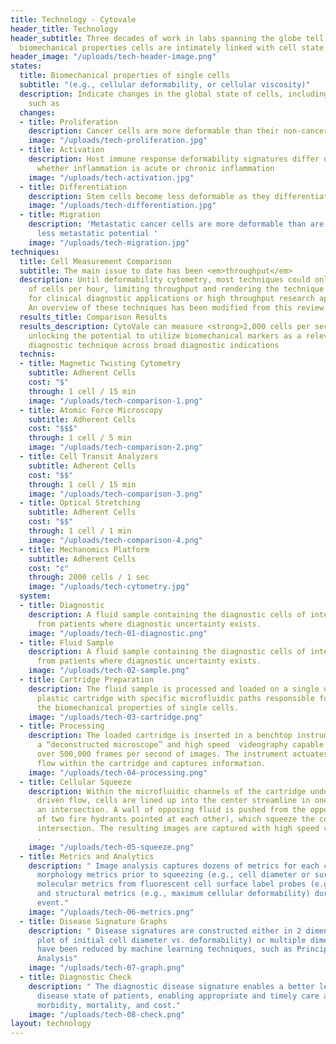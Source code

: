 ```yaml
---
title: Technology - Cytovale
header_title: Technology
header_subtitle: Three decades of work in labs spanning the globe tell us that the
  biomechanical properties cells are intimately linked with cell state
header_image: "/uploads/tech-header-image.png"
states:
  title: Biomechanical properties of single cells
  subtitle: "(e.g., cellular deformability, or cellular viscosity)"
  description: Indicate changes in the global state of cells, including phenomena
    such as
  changes:
  - title: Proliferation
    description: Cancer cells are more deformable than their non-cancerous counterparts
    image: "/uploads/tech-proliferation.jpg"
  - title: Activation
    description: Host immune response deformability signatures differ depending on
      whether inflammation is acute or chronic inflammation
    image: "/uploads/tech-activation.jpg"
  - title: Differentiation
    description: Stem cells become less deformable as they differentiate
    image: "/uploads/tech-differentiation.jpg"
  - title: Migration
    description: 'Metastatic cancer cells are more deformable than are those with
      less metastatic potential '
    image: "/uploads/tech-migration.jpg"
techniques:
  title: Cell Measurement Comparison
  subtitle: The main issue to date has been <em>throughput</em>
  description: Until deformability cytometry, most techniques could only measure tens
    of cells per hour, limiting throughput and rendering the technique too cumbersome
    for clinical diagnostic applications or high throughput research applications.
    An overview of these techniques has been modified from this review
  results_title: Comparison Results
  results_description: CytoVale can measure <strong>2,000 cells per second</strong>,
    unlocking the potential to utilize biomechanical markers as a relevant clinical
    diagnostic technique across broad diagnostic indications
  technis:
  - title: Magnetic Twisting Cytometry
    subtitle: Adherent Cells
    cost: "$"
    through: 1 cell / 15 min
    image: "/uploads/tech-comparison-1.png"
  - title: Atomic Force Microscopy
    subtitle: Adherent Cells
    cost: "$$$"
    through: 1 cell / 5 min
    image: "/uploads/tech-comparison-2.png"
  - title: Cell Transit Analyzers
    subtitle: Adherent Cells
    cost: "$$"
    through: 1 cell / 15 min
    image: "/uploads/tech-comparison-3.png"
  - title: Optical Stretching
    subtitle: Adherent Cells
    cost: "$$"
    through: 1 cell / 1 min
    image: "/uploads/tech-comparison-4.png"
  - title: Mechanomics Platform
    subtitle: Adherent Cells
    cost: "¢"
    through: 2000 cells / 1 sec
    image: "/uploads/tech-cytometry.jpg"
  system:
  - title: Diagnostic
    description: A fluid sample containing the diagnostic cells of interest is collected
      from patients where diagnostic uncertainty exists.
    image: "/uploads/tech-01-diagnostic.png"
  - title: Fluid Sample
    description: A fluid sample containing the diagnostic cells of interest is collected
      from patients where diagnostic uncertainty exists.
    image: "/uploads/tech-02-sample.png"
  - title: Cartridge Preparation
    description: The fluid sample is processed and loaded on a single use, disposable
      plastic cartridge with specific microfluidic paths responsible for assessing
      the biomechanical properties of single cells.
    image: "/uploads/tech-03-cartridge.png"
  - title: Processing
    description: The loaded cartridge is inserted in a benchtop instrument containing
      a “deconstructed microscope” and high speed￼￼videography capable of capturing
      over 500,000 frames per second of images. The instrument actuates pressure driven
      flow within the cartridge and captures information.
    image: "/uploads/tech-04-processing.png"
  - title: Cellular Squeeze
    description: Within the microfluidic channels of the cartridge under pressure
      driven flow, cells are lined up into the center streamline in one branch of
      an intersection. A wall of opposing fluid is pushed from the opposite side (think
      of two fire hydrants pointed at each other), which squeeze the cell within the
      intersection. The resulting images are captured with high speed videography
      .
    image: "/uploads/tech-05-squeeze.png"
  - title: Metrics and Analytics
    description: "￼Image analysis captures dozens of metrics for each cell, including
      morphology metrics prior to squeezing (e.g., cell diameter or surface roughness),
      molecular metrics from fluorescent cell surface label probes (e.g., CD45+),
      and structural metrics (e.g., maximum cellular deformability) during the squeezing
      event."
    image: "/uploads/tech-06-metrics.png"
  - title: Disease Signature Graphs
    description: "￼Disease signatures are constructed either in 2 dimensions (e.g.,
      plot of initial cell diameter vs. deformability) or multiple dimensions that
      have been reduced by machine learning techniques, such as Principle Component
      Analysis"
    image: "/uploads/tech-07-graph.png"
  - title: Diagnostic Check
    description: "￼The diagnostic disease signature enables a better lens into the
      disease state of patients, enabling appropriate and timely care and reducing
      morbidity, mortality, and cost."
    image: "/uploads/tech-08-check.png"
layout: technology
---
```


